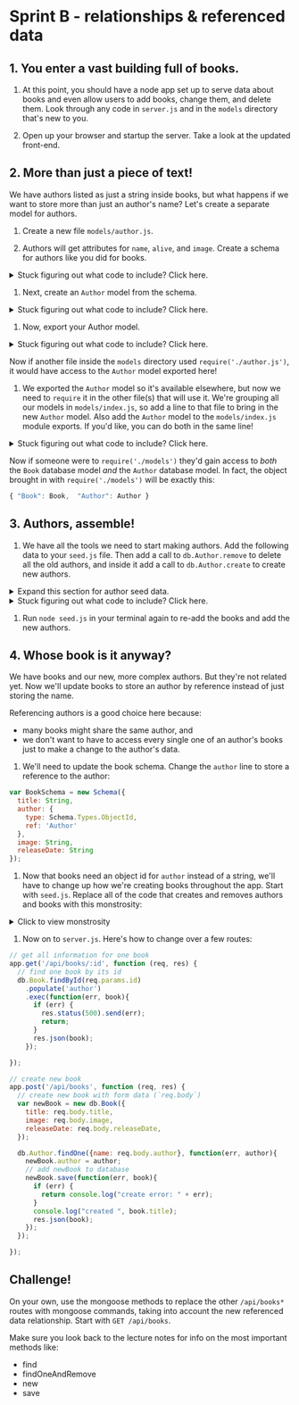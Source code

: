 # Sprint B - relationships & referenced data

## 1. You enter a vast building full of books.

1. At this point, you should have a node app set up to serve data about books and even allow users to add books, change them, and delete them. Look through any code in `server.js` and in the `models` directory that's new to you.

1. Open up your browser and startup the server.  Take a look at the updated front-end.

## 2. More than just a piece of text!

We have authors listed as just a string inside books, but what happens if we want to store more than just an author's name?  Let's create a separate model for authors.  


1. Create a new file `models/author.js`.

1. Authors will get attributes for `name`, `alive`, and `image`.  Create a schema for authors like you did for books.

  <details><summary>Stuck figuring out what code to include? Click here.</summary>

    ```js
    // models/author.js
    var mongoose = require('mongoose');
    var Schema = mongoose.Schema;

    var AuthorSchema = new Schema({
         name: String,
        // you should fill the rest of this in
     });
    ```
  </details>


1. Next, create an `Author` model from the schema.  

  <details><summary>Stuck figuring out what code to include? Click here.</summary>

    ```js
    // models/author.js
    var Author = mongoose.model('Author', AuthorSchema);
    ```

  </details>



1. Now, export your Author model.

  <details><summary>Stuck figuring out what code to include? Click here.</summary>

  ```js
  module.exports = Author;
  ```

  </details>

  Now if another file inside the `models` directory used `require('./author.js')`, it would have access to the `Author` model exported here!

1. We exported the `Author` model so it's available elsewhere, but now we need to `require` it in the other file(s) that will use it.  We're grouping all our models in `models/index.js`, so add a line to that file to bring in the new `Author` model.  Also add the `Author` model to the `models/index.js` module exports. If you'd like, you can do both in the same line!

  <details><summary>Stuck figuring out what code to include? Click here.</summary>

  ```js
  module.exports.Author = require("./author.js");
  ```

  </details>


  Now if someone were to `require('./models')` they'd gain access to _both_ the `Book` database model _and_ the `Author` database model.  In fact, the object brought in with `require('./models')` will be exactly this:

  ```js
  { "Book": Book,  "Author": Author }
  ```

## 3. Authors, assemble!

1. We have all the tools we need to start making authors.  Add the following data to your `seed.js` file. Then add a call to `db.Author.remove` to delete all the old authors, and inside it add a call to `db.Author.create` to create new authors.

  <details><summary>Expand this section for author seed data.</summary>

  ```js
  var authors_list = [
    {
      name: "Harper Lee",
      alive: false
    },
    {
      name: "F Scott Fitzgerald",
      alive: false
    },
    {
      name: "Victor Hugo",
      alive: false
    },
    {
      name: "Jules Verne",
      alive: false
    },
    {
      name: "Sheryl Sandberg",
      alive: true
    },
    {
      name: "Tim Ferriss",
      alive: true
    },
    {
      name: "John Steinbeck",
      alive: false
    },
    {
      name: "William Shakespeare",
      alive: false
    }
  ];

  ```
  </details>

  <details><summary>Stuck figuring out what code to include? Click here.</summary>

  ```js
  db.Author.remove({}, function(err, authors) {
    db.Author.create(authors_list, function(err, authors){
      if (err) {
        console.log(err);
        return;
      }
      console.log("created", authors.length, "authors");
    });
  });
  ```

  </details>

1. Run `node seed.js` in your terminal again to re-add the books and add the new authors.


## 4. Whose book is it anyway?

We have books and our new, more complex authors.  But they're not related yet. Now we'll update books to store an author by reference instead of just storing the name.

Referencing authors is a good choice here because:
  * many books might share the same author, and   
  * we don't want to have to access every single one of an author's books just to make a change to the author's data.  


1. We'll need to update the book schema. Change the `author` line to store a reference to the author:

  ```js
  var BookSchema = new Schema({
    title: String,
    author: {
      type: Schema.Types.ObjectId,
      ref: 'Author'
    },
    image: String,
    releaseDate: String
  });
  ```

1. Now that books need an object id for `author` instead of a string, we'll have to change up how we're creating books throughout the app.  Start with `seed.js`. Replace all of the code that creates and removes authors and books with this monstrosity:

  <details><summary>Click to view monstrosity</summary>

  ```js
  db.Author.remove({}, function(err, authors) {
    console.log('removed all authors');
    db.Author.create(authors_list, function(err, authors){
      if (err) {
        console.log(err);
        return;
      }
      console.log('recreated all authors');
      console.log("created", authors.length, "authors");


      db.Book.remove({}, function(err, books){
        console.log('removed all books');
        books_list.forEach(function (bookData) {
          var book = new db.Book({
            title: bookData.title,
            image: bookData.image,
            releaseDate: bookData.releaseDate
          });
          db.Author.findOne({name: bookData.author}, function (err, foundAuthor) {
            console.log('found author ' + foundAuthor.name + ' for book ' + book.title);
            if (err) {
              console.log(err);
              return;
            }
            book.author = foundAuthor;
            book.save(function(err, savedBook){
              if (err) {
                return console.log(err);
              }
              console.log('saved ' + savedBook.title + ' by ' + foundAuthor.name);
            });
          });
        });
      });

    });
  });
  ```


  ![](http://i.imgur.com/ONjGv69.png)
  </details>

1. Now on to `server.js`. Here's how to change over a few routes:

  ```js
  // get all information for one book
  app.get('/api/books/:id', function (req, res) {
    // find one book by its id
    db.Book.findById(req.params.id)
      .populate('author')
      .exec(function(err, book){
        if (err) {
          res.status(500).send(err);
          return;
        }
        res.json(book);
      });

  });

  // create new book
  app.post('/api/books', function (req, res) {
    // create new book with form data (`req.body`)
    var newBook = new db.Book({
      title: req.body.title,
      image: req.body.image,
      releaseDate: req.body.releaseDate,
    });

    db.Author.findOne({name: req.body.author}, function(err, author){
      newBook.author = author;
      // add newBook to database
      newBook.save(function(err, book){
        if (err) {
          return console.log("create error: " + err);
        }
        console.log("created ", book.title);
        res.json(book);
      });
    });

  });
  ```




## Challenge!

On your own, use the mongoose methods to replace the other `/api/books*` routes with mongoose commands, taking into account the new referenced data relationship. Start with `GET /api/books`.

Make sure you look back to the lecture notes for info on the most important methods like:
* find
* findOneAndRemove
* new
* save
